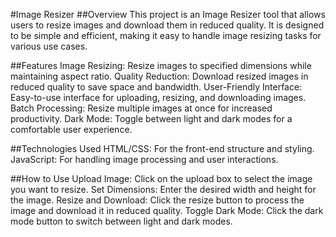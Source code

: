 #Image Resizer
##Overview
This project is an Image Resizer tool that allows users to resize images and download them in reduced quality. It is designed to be simple and efficient, making it easy to handle image resizing tasks for various use cases.

##Features
Image Resizing: Resize images to specified dimensions while maintaining aspect ratio.
Quality Reduction: Download resized images in reduced quality to save space and bandwidth.
User-Friendly Interface: Easy-to-use interface for uploading, resizing, and downloading images.
Batch Processing: Resize multiple images at once for increased productivity.
Dark Mode: Toggle between light and dark modes for a comfortable user experience.

##Technologies Used
HTML/CSS: For the front-end structure and styling.
JavaScript: For handling image processing and user interactions.

##How to Use
Upload Image: Click on the upload box to select the image you want to resize.
Set Dimensions: Enter the desired width and height for the image.
Resize and Download: Click the resize button to process the image and download it in reduced quality.
Toggle Dark Mode: Click the dark mode button to switch between light and dark modes.
